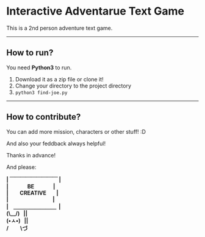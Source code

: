# Interactive Adventarue Text Game
<p>This is a 2nd person adventure text game.</p>

---

## How to run?
You need <b>Python3</b> to run.
1. Download it as a zip file or clone it!
2. Change your directory to the project directory   
3. `python3 find-joe.py`
---

## How to contribute?
<p>
You can add more mission, characters or other stuff! :D
</p>
<p>
And also your feddback always helpful!
</p>
<p>
Thanks in advance!
</p>
<p>
And please:
</p>
<b>

| ￣￣￣￣￣￣￣￣￣&nbsp;|</br>
| &nbsp;  &nbsp;  &nbsp;  &nbsp;  &nbsp;  &nbsp;  &nbsp; BE &nbsp;  &nbsp;  &nbsp;  &nbsp;  &nbsp;  &nbsp;  &nbsp; |</br>
| &nbsp;  &nbsp;  &nbsp;  &nbsp; CREATIVE &nbsp;  &nbsp;  &nbsp;  &nbsp;|</br>
| &nbsp;  &nbsp;  &nbsp;  &nbsp;  &nbsp;  &nbsp;  &nbsp;  &nbsp;  &nbsp;  &nbsp;  &nbsp;  &nbsp;  &nbsp;  &nbsp;  &nbsp;  &nbsp;  &nbsp; |</br>
| &nbsp; &nbsp;＿＿＿＿＿＿＿＿ &nbsp;|</br>
(\\__/) &nbsp; ||</br>
(•ㅅ•) &nbsp; ||</br>
/ &nbsp; 　 &nbsp;\づ
</b>

